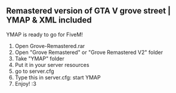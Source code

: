Remastered version of GTA V grove street | YMAP & XML included
-
YMAP is ready to go for FiveM!
1. Open Grove-Remastered.rar
2. Open "Grove Remastered" or "Grove Remastered V2" folder
3. Take "YMAP" folder
4. Put it in your server resources
5. go to server.cfg
6. Type this in server.cfg: start YMAP
7. Enjoy! :3
